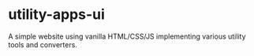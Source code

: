 # utility-apps-ui
A simple website using vanilla HTML/CSS/JS implementing various utility tools and converters.
